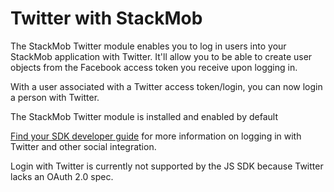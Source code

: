 Twitter with StackMob
=====================================

The StackMob Twitter module enables you to log in users into your StackMob application with Twitter.  It'll allow you to be able to create user objects from the Facebook access token you receive upon logging in.

With a user associated with a Twitter access token/login, you can now login a person with Twitter.

The StackMob Twitter module is installed and enabled by default 

<a href="https://developer.stackmob.com/sdks" target="_blank">Find your SDK developer guide</a> for more information on logging in with Twitter and other social integration.

<p class="alert">
	Login with Twitter is currently not supported by the JS SDK because Twitter lacks an OAuth 2.0 spec.
</p>